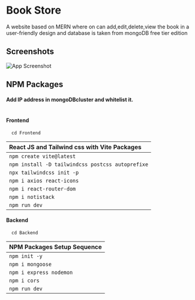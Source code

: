 
# Book Store

A website based on MERN where on can add,edit,delete,view the book in a user-friendly design and database is taken from mongoDB free tier edition
## Screenshots

![App Screenshot](https://github.com/ANSHUMANDAS1506/MERN-Project-Folder/blob/main/Images/Screenshot%20(503))

## NPM Packages
#### Add IP address in mongoDBcluster and whitelist it.

#

#### Frontend

```http
  cd Frontend
```

| React JS and Tailwind css with Vite Packages  | 
| :-------- | 
| `npm create vite@latest`  |
|`npm install -D tailwindcss postcss autoprefixe`|
|`npx tailwindcss init -p`|
| `npm i axios react-icons`      |
| `npm i react-router-dom`      |
| `npm i notistack`      |
| `npm run dev `      |


#### Backend

```http
  cd Backend
```

| NPM Packages Setup Sequence | 
| :-------- |
| `npm init -y`      |
| `npm i mongoose`      |
| `npm i express nodemon`      |
| `npm i cors`      |
| `npm run dev `      |


